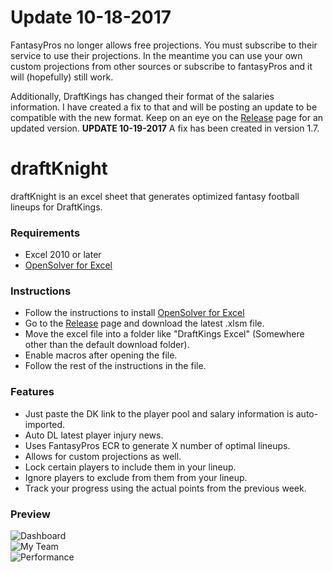 # Update 10-18-2017  
FantasyPros no longer allows free projections. You must subscribe to their service to use their projections. In the meantime you can use your own custom projections from other sources or subscribe to fantasyPros and it will (hopefully) still work.

Additionally, DraftKings has changed their format of the salaries information. I have created a fix to that and will be posting an update to be compatible with the new format. Keep on an eye on the [Release](https://github.com/scipio314/draftKnight/releases) page for an updated version. **UPDATE 10-19-2017** A fix has been created in version 1.7.  

# draftKnight
draftKnight is an excel sheet that generates optimized fantasy football lineups for DraftKings.

### Requirements
* Excel 2010 or later
* [OpenSolver for Excel](http://opensolver.org/)

### Instructions
* Follow the instructions to install [OpenSolver for Excel](http://opensolver.org/installing-opensolver/)
* Go to the [Release](https://github.com/scipio314/draftKnight/releases) page and download the latest .xlsm file.
* Move the excel file into a folder like "DraftKings Excel" (Somewhere other than the default download folder).
* Enable macros after opening the file.
* Follow the rest of the instructions in the file.

### Features
* Just paste the DK link to the player pool and salary information is auto-imported.
* Auto DL latest player injury news.
* Uses FantasyPros ECR to generate X number of optimal lineups.
* Allows for custom projections as well.
* Lock certain players to include them in your lineup.
* Ignore players to exclude from them from your lineup.
* Track your progress using the actual points from the previous week.

### Preview
![Dashboard](http://i.imgur.com/OLqm961.png "Dashboard")  
![My Team](http://i.imgur.com/wGZ9ue6.png "My Team")  
![Performance](http://i.imgur.com/XdoLP3J.png "Performance")  
